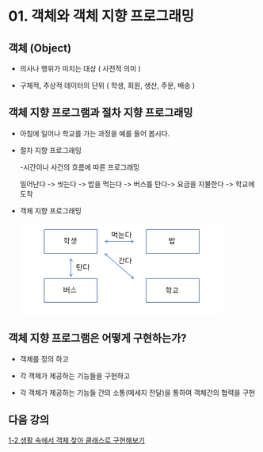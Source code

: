 # 01. 객체와 객체 지향 프로그래밍

## 객체 (Object)

- 의사나 행위가 미치는 대상 ( 사전적 의미 )

- 구체적, 추상적 데이터의 단위 ( 학생, 회원, 생산, 주문, 배송 )


## 객체 지향 프로그램과 절차 지향 프로그래밍

- 아침에 일어나 학교를 가는 과정을 예를 들어 봅시다.

- 절차 지향 프로그래밍

   -시간이나 사건의 흐름에 따른 프로그래밍<br>

     일어난다 -> 씻는다 -> 밥을 먹는다 -> 버스를 탄다-> 요금을 지불한다 -> 학교에 도착

- 객체 지향 프로그래밍
  
  ![oop](../../../../img/oop.png)


## 객체 지향 프로그램은 어떻게 구현하는가?

- 객체를 정의 하고 

- 각 객체가 제공하는 기능들을 구현하고

- 각 객체가 제공하는 기능들 간의 소통(메세지 전달)을 통하여 객체간의 협력을 구현 


## 다음 강의
[1-2 생활 속에서 객체 찾아 클래스로 구현해보기](../2.%20%EC%83%9D%ED%99%9C%20%EC%86%8D%EC%97%90%EC%84%9C%20%EA%B0%9D%EC%B2%B4%20%EC%B0%BE%EC%95%84%20%ED%81%B4%EB%9E%98%EC%8A%A4%EB%A1%9C%20%EA%B5%AC%ED%98%84%ED%95%B4%EB%B3%B4%EA%B8%B0/)